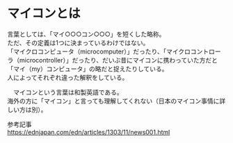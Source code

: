 # マイコンとは
言葉としては、「マイ○○○コン○○○」を短くした略称。  
ただ、その定義は1つに決まっているわけではない。  
「マイクロコンピュータ（microcomputer）」だったり、「マイクロコントローラ（microcontroller）」だったり、だいぶ昔にマイコンに携わっていた方だと「マイ（my）コンピュータ」の略だと捉えたりしている。  
人によってそれぞれ違った解釈をしている。

　マイコンという言葉は和製英語である。  
 海外の方に「マイコン」と言っても理解してくれない（日本のマイコン事情に詳しい方は別）。
 <br>
 
 参考記事  
 https://ednjapan.com/edn/articles/1303/11/news001.html

